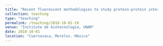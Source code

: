 ```yaml
---
title: "Recent fluorescent methodologies to study protein-protein interaction"
collection: teaching
type: "teaching"
permalink: /teaching/2018-10-01-t8
venue: "Instituto de biotecnología, UNAM"
date: 2018-10-01
location: "Cuernavaca, Morelos. México"
---
```

